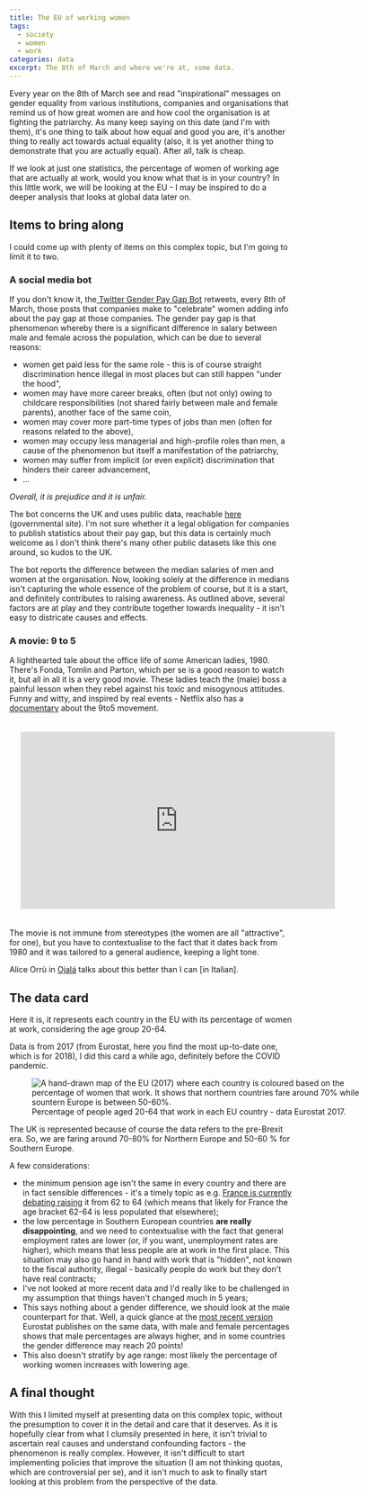 ```yaml
---
title: The EU of working women
tags:
  - society
  - women
  - work
categories: data
excerpt: The 8th of March and where we're at, some data.
---
```


Every year on the 8th of March see and read "inspirational" messages on gender equality from various institutions, companies and organisations that remind us of how great women are and how cool the organisation is at fighting the patriarchy. As many keep saying on this date (and I'm with them), it's one thing to talk about how equal and good you are, it's another thing to really act towards actual equality (also, it is yet another thing to demonstrate that you are actually equal). After all, talk is cheap.

If we look at just one statistics, the percentage of women of working age that are actually at work, would you know what that is in your country? In this little work, we will be looking at the EU - I may be inspired to do a deeper analysis that looks at global data later on.

## Items to bring along

I could come up with plenty of items on this complex topic, but I'm going to limit it to two.

### A social media bot

If you don't know it, the[ Twitter Gender Pay Gap Bot](https://twitter.com/PayGapApp) retweets, every 8th of March, those posts that companies make to "celebrate" women adding info about the pay gap at those companies. The gender pay gap is that phenomenon whereby there is a significant difference in salary between male and female across the population, which can be due to several reasons:

* women get paid less for the same role - this is of course straight discrimination hence illegal in most places but can still happen "under the hood",
* women may have more career breaks, often (but not only) owing to childcare responsibilities (not shared fairly between male and female parents), another face of the same coin,
* women may cover more part-time types of jobs than men (often for reasons related to the above),
* women may occupy less managerial and high-profile roles than men, a cause of the phenomenon but itself a manifestation of the patriarchy,
* women may suffer from implicit (or even explicit) discrimination that hinders their career advancement,
* …

_Overall, it is prejudice and it is unfair._

The bot concerns the UK and uses public data, reachable [here](https://gender-pay-gap.service.gov.uk/) (governmental site). I'm not sure whether it a legal obligation for companies to publish statistics about their pay gap, but this data is certainly much welcome as I don't think there's many other public datasets like this one around, so kudos to the UK.

The bot reports the difference between the median salaries of men and women at the organisation. Now, looking solely at the difference in medians isn't capturing the whole essence of the problem of course, but it is a start, and definitely contributes to raising awareness. As outlined above, several factors are at play and they contribute together towards inequality - it isn't easy to districate causes and effects.

### A movie: 9 to 5

A lighthearted tale about the office life of some American ladies, 1980. There's Fonda, Tomlin and Parton, which per se is a good reason to watch it, but all in all it is a very good movie. These ladies teach the (male) boss a painful lesson when they rebel against his toxic and misogynous attitudes. Funny and witty, and inspired by real events - Netflix also has a [documentary](https://www.netflix.com/title/81160953) about the 9to5 movement.

<div style="padding:20px;">
<iframe width="560" height="315" src="https://www.youtube.com/embed/qni6HOyPNBA?si=HCBtwGhGT_BI0M8S" title="YouTube video player" frameborder="0" allow="accelerometer; autoplay; clipboard-write; encrypted-media; gyroscope; picture-in-picture; web-share" allowfullscreen></iframe>
</div>

The movie is not immune from stereotypes (the women are all "attractive", for one), but you have to contextualise to the fact that it dates back from 1980 and it was tailored to a general audience, keeping a light tone.

Alice Orrù in [Ojalá](https://ojala.substack.com/) talks about this better than I can [in Italian].

## The data card

Here it is, it represents each country in the EU with its percentage of women at work, considering the age group 20-64.

Data is from 2017 (from Eurostat, here you find the most up-to-date one, which is for 2018), I did this card a while ago, definitely before the COVID pandemic.

<figure class="responsive" style="width: 600px">
  <img src="{{ site.url }}{{site.posts_images_path}}eu-working-women.jpg" alt="A hand-drawn map of the EU (2017) where each country is coloured based on the percentage of women that work. It shows that northern countries fare around 70% while sountern Europe is between 50-60%.">
  <figcaption>Percentage of people aged 20-64 that work in each EU country - data Eurostat 2017.</figcaption>
</figure>

The UK is represented because of course the data refers to the pre-Brexit era. So, we are faring around 70-80% for Northern Europe and 50-60 % for Southern Europe.

A few considerations:

* the minimum pension age isn't the same in every country and there are in fact sensible differences - it's a timely topic as e.g. [France is currently debating raising](https://www.economist.com/europe/2023/03/09/france-is-in-a-stand-off-against-emmanuel-macrons-pension-reform) it from 62 to 64 (which means that likely for France the age bracket 62-64 is less populated that elsewhere);
* the low percentage in Southern European countries **are really disappointing**, and we need to contextualise with the fact that general employment rates are lower (or, if you want, unemployment rates are higher), which means that less people are at work in the first place. This situation may also go hand in hand with work that is "hidden", not known to the fiscal authority, illegal - basically people do work but they don't have real contracts;
* I've not looked at more recent data and I'd really like to be challenged in my assumption that things haven't changed much in 5 years;
* This says nothing about a gender difference, we should look at the male counterpart for that. Well, a quick glance at the [most recent version](https://ec.europa.eu/eurostat/web/products-eurostat-news/-/edn-20200306-1) Eurostat publishes on the same data, with male and female percentages shows that male percentages are always higher, and in some countries the gender difference may reach 20 points!
* This also doesn't stratify by age range: most likely the percentage of working women increases with lowering age.

## A final thought

With this I limited myself at presenting data on this complex topic, without the presumption to cover it in the detail and care that it deserves. As it is hopefully clear from what I clumsily presented in here, it isn't trivial to ascertain real causes and understand confounding factors - the phenomenon is really complex. However, it isn't difficult to start implementing policies that improve the situation (I am not thinking quotas, which are controversial per se), and it isn't much to ask to finally start looking at this problem from the perspective of the data.

